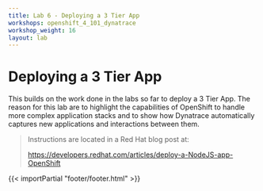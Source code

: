 ```yaml
---
title: Lab 6 - Deploying a 3 Tier App
workshops: openshift_4_101_dynatrace
workshop_weight: 16
layout: lab
---
```


# Deploying a 3 Tier App

This builds on the work done in the labs so far to deploy a 3 Tier App. The reason for this lab are to highlight the capabilities of OpenShift to handle more complex application stacks and to show how Dynatrace automatically captures new applications and interactions between them.

<blockquote>
Instructions are located in a Red Hat blog post at:
<p>
<a href>https://developers.redhat.com/articles/deploy-a-NodeJS-app-OpenShift</a><br/>
</p>
</blockquote>

{{< importPartial "footer/footer.html" >}}
